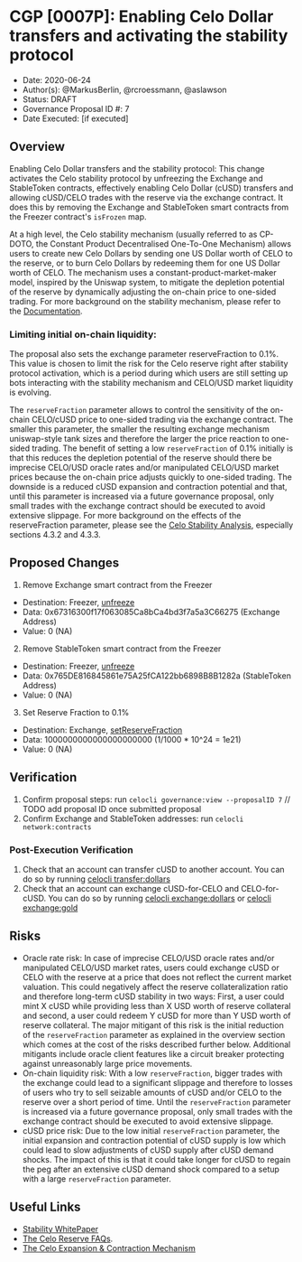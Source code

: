 # CGP [0007P]: Enabling Celo Dollar transfers and activating the stability protocol

- Date: 2020-06-24
- Author(s): @MarkusBerlin, @rcroessmann, @aslawson
- Status: DRAFT
- Governance Proposal ID #: 7
- Date Executed: [if executed]

## Overview

Enabling Celo Dollar transfers and the stability protocol:
This change activates the Celo stability protocol by unfreezing the Exchange and StableToken contracts, effectively enabling Celo Dollar (cUSD) transfers and allowing cUSD/CELO trades with the reserve via the exchange contract. It does this by removing the Exchange and StableToken smart contracts from the Freezer contract's `isFrozen` map. 

At a high level, the Celo stability mechanism (usually referred to as CP-DOTO, the Constant Product Decentralised One-To-One Mechanism) allows users to create new Celo Dollars by sending one US Dollar worth of CELO to the reserve, or to burn Celo Dollars by redeeming them for one US Dollar worth of CELO. The mechanism uses a constant-product-market-maker model, inspired by the Uniswap system, to mitigate the depletion potential of the reserve by dynamically adjusting the on-chain price to one-sided trading. For more background on the stability mechanism, please refer to the [Documentation](https://docs.celo.org/celo-codebase/protocol/stability).

### Limiting initial on-chain liquidity:

The proposal also sets the exchange parameter reserveFraction to 0.1%. This value is chosen to limit the risk for the Celo reserve right after stability protocol activation, which is a period during which users are still setting up bots interacting with the stability mechanism and CELO/USD market liquidity is evolving.

The `reserveFraction` parameter allows to control the sensitivity of the on-chain CELO/cUSD price to one-sided trading via the exchange contract. The smaller this parameter, the smaller the resulting exchange mechanism uniswap-style tank sizes and therefore the larger the price reaction to one-sided trading. The benefit of setting a low `reserveFraction` of 0.1% initially is that this reduces the depletion potential of the reserve should there be imprecise CELO/USD oracle rates and/or manipulated CELO/USD market prices because the on-chain price adjusts quickly to one-sided trading. The downside is a reduced cUSD expansion and contraction potential and that, until this parameter is increased via a future governance proposal, only small trades with the exchange contract should be executed to avoid extensive slippage. 
For more background on the effects of the reserveFraction parameter, please see the [Celo Stability Analysis](https://celo.org/papers/Celo_Stability_Analysis.pdf), especially sections 4.3.2 and 4.3.3.   

## Proposed Changes

1. Remove Exchange smart contract from the Freezer
  - Destination: Freezer, [unfreeze](https://github.com/celo-org/celo-monorepo/blob/de09a44f5ea2c2116506a6b3d05dcaaef92d4fad/packages/protocol/contracts/common/Freezer.sol#L27)
  - Data: 0x67316300f17f063085Ca8bCa4bd3f7a5a3C66275 (Exchange Address)
  - Value: 0 (NA)

 2. Remove StableToken smart contract from the Freezer
  - Destination: Freezer, [unfreeze](https://github.com/celo-org/celo-monorepo/blob/de09a44f5ea2c2116506a6b3d05dcaaef92d4fad/packages/protocol/contracts/common/Freezer.sol#L27)
  - Data: 0x765DE816845861e75A25fCA122bb6898B8B1282a (StableToken Address)
  - Value: 0 (NA)

3. Set Reserve Fraction to 0.1%
  - Destination: Exchange, [setReserveFraction](https://github.com/celo-org/celo-monorepo/blob/de09a44f5ea2c2116506a6b3d05dcaaef92d4fad/packages/protocol/contracts/stability/Exchange.sol#L240)
  - Data: 1000000000000000000000 (1/1000 * 10^24 = 1e21) 
  - Value: 0 (NA)

## Verification

1. Confirm proposal steps: run `celocli governance:view --proposalID 7` // TODO add proposal ID once submitted proposal
2. Confirm Exchange and StableToken addresses: run `celocli network:contracts`

### Post-Execution Verification

1. Check that an account can transfer cUSD to another account.  You can do so by running [celocli transfer:dollars](https://docs.celo.org/command-line-interface/transfer#dollars)
2. Check that an account can exchange cUSD-for-CELO and CELO-for-cUSD.  You can do so by running [celocli exchange:dollars](https://docs.celo.org/command-line-interface/exchange#dollars) or [celocli exchange:gold](https://docs.celo.org/command-line-interface/exchange#gold)

## Risks

- Oracle rate risk: In case of imprecise CELO/USD oracle rates and/or manipulated CELO/USD market rates, users could exchange cUSD or CELO with the reserve at a price that does not reflect the current market valuation. This could negatively affect the reserve collateralization ratio and therefore long-term cUSD stability in two ways: First, a user could mint X cUSD while providing less than X USD worth of reserve collateral and second, a user could redeem Y cUSD for more than Y USD worth of reserve collateral. The major mitigant of this risk is the initial reduction of the `reserveFraction` parameter as explained in the overview section which comes at the cost of the risks described further below. Additional mitigants include oracle client features like a circuit breaker protecting against unreasonably large price movements. 
- On-chain liquidity risk: With a low `reserveFraction`, bigger trades with the exchange could lead to a significant slippage and therefore to losses of users who try to sell seizable amounts of cUSD and/or CELO to the reserve over a short period of time. Until the `reserveFraction` parameter is increased via a future governance proposal, only small trades with the exchange contract should be executed to avoid extensive slippage.
- cUSD price risk: Due to the low initial `reserveFraction` parameter, the initial expansion and contraction potential of cUSD supply is low which could lead to slow adjustments of cUSD supply after cUSD demand shocks. The impact of this is that it could take longer for cUSD to regain the peg after an extensive cUSD demand shock compared to a setup with a large `reserveFraction` parameter.

## Useful Links

* [Stability WhitePaper](https://celo.org/papers/Celo_Stability_Analysis.pdf)
* [The Celo Reserve FAQs](https://medium.com/celoorg/the-celo-reserve-faqs-f3f7cbb1991f). 
* [The Celo Expansion & Contraction Mechanism](https://medium.com/celoorg/zooming-in-on-the-celo-expansion-contraction-mechanism-446ca7abe4f)
